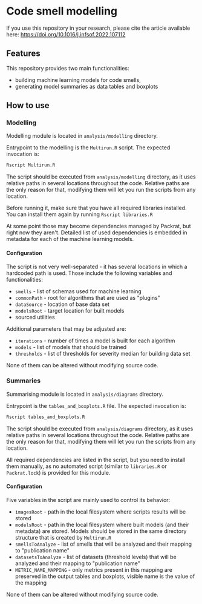 # Code smell modelling

If you use this repository in your research, please cite the article available here: https://doi.org/10.1016/j.infsof.2022.107112


## Features

This repository provides two main functionalities:

 - building machine learning models for code smells,
 - generating model summaries as data tables and boxplots

## How to use

### Modelling

Modelling module is located in `analysis/modelling` directory.

Entrypoint to the modelling is the `Multirun.R` script. 
The expected invocation is:

```R
Rscript Multirun.R
```

The script should be executed from `analysis/modelling` directory, as it uses relative paths in several locations throughout the code.
Relative paths are the only reason for that, modifying them will let you run the scripts from any location.

Before running it, make sure that you have all required libraries installed.
You can install them again by running `Rscript libraries.R`

At some point those may become dependencies managed by Packrat, but right now they aren't.
Detailed list of used dependencies is embedded in metadata for each of the machine learning models.


#### Configuration

The script is not very well-separated - it has several locations in which a hardcoded path is used. Those include the following variables and functionalities:

 - `smells` - list of schemas used for machine learning
 - `commonPath` - root for algorithms that are used as "plugins"
 - `dataSource` - location of base data set
 - `modelsRoot` - target location for built models
 - sourced utilities

Additional parameters that may be adjusted are:

 - `iterations` - number of times a model is built for each algorithm
 - `models` - list of models that should be trained
 - `thresholds` - list of thresholds for severity median for building data set

None of them can be altered without modifying source code.

### Summaries

Summarising module is located in `analysis/diagrams` directory.

Entrypoint is the `tables_and_boxplots.R` file.
The expected invocation is:

```R
Rscript tables_and_boxplots.R
```

The script should be executed from `analysis/diagrams` directory, as it uses relative paths in several locations throughout the code.
Relative paths are the only reason for that, modifying them will let you run the scripts from any location.

All required dependencies are listed in the script, but you need to install them manually,
as no automated script (similar to `libraries.R` or `Packrat.lock`) is provided for this module.

#### Configuration

Five variables in the script are mainly used to control its behavior:

 - `imagesRoot` - path in the local filesystem where scripts results will be stored
 - `modelsRoot` - path in the local filesystem where built models (and their metadata) are stored. Models should be stored in the same directory structure that is created by `Multirun.R`
 - `smellsToAnalyze` - list of smells that will be analyzed and their mapping to "publication name"
 - `datasetsToAnalyze` - list of datasets (threshold levels) that will be analyzed and their mapping to "publication name"
 - `METRIC_NAME_MAPPING` - only metrics present in this mapping are preserved in the output tables and boxplots, visible name is the value of the mapping


None of them can be altered without modifying source code.
